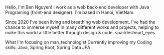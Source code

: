 Hello, I'm Ben Nguyen!
I work as a web back-end developer with Java Programing (front-end designer). I´m based in Hanoi, VietNam.

Since 2020 I've been living and breathing web development. I've had the chance to immerse myself in many different works and projects, helping to make this world a little better through design & code. sparklesheart_eyes

What I'm focusing on man_technologist
Currently improving my Coding skills: Java, Spring Boot, Spring Data JPA .

